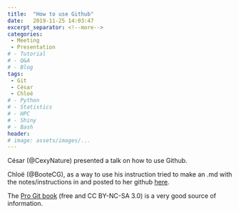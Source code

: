 ```yaml
---
title:  "How to use Github"
date:   2019-11-25 14:03:47
excerpt_separator: <!--more-->
categories:
 - Meeting
 - Presentation
# - Tutorial
# - Q&A
# - Blog
tags:
 - Git
 - César
 - Chloë
# - Python
# - Statistics
# - HPC
# - Shiny
# - Bash
header:
# image: assets/images/...
---
```


César (@CexyNature) presented a talk on how to use Github. 

Chloë (@BooteCG), as a way to use his instruction tried to make an .md with the notes/instructions in and posted to her github [here](https://github.com/BooteCG/Using-Git-theBasics). 

The [Pro Git book](https://git-scm.com/book/en/v2) (free and CC BY-NC-SA 3.0) is a very good source of information.